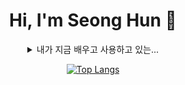 <div align="center">
<h1>Hi, I'm Seong Hun 👋</h1>      

<details>
<summary>
  내가 지금 배우고 사용하고 있는...
</summary>
      <img src="https://img.shields.io/badge/Python-3776AB?style=flat-square&logo=Python&logoColor=white"/>
      <img src="https://img.shields.io/badge/Django-092E20?style=flat-square&logo=Django&logoColor=white"/>
      <img src="https://img.shields.io/badge/Pytest-0A9EDC?style=flat-square&logo=Pytest&logoColor=white"/>
      <img src="https://img.shields.io/badge/TypeScript-3178C6?style=flat-square&logo=TypeScript&logoColor=white"/>
      <img src="https://img.shields.io/badge/Node.js-339933?style=flat-square&logo=Node.js&logoColor=white"/>
      <br/>
      <img src="https://img.shields.io/badge/NestJs-E0234E?style=flat-square&logo=NestJS&logoColor=white"/>
      <img src="https://img.shields.io/badge/postgresql-4169E1?style=flat-square&logo=PostgreSQL&logoColor=white"/>
      <img src="https://img.shields.io/badge/typeorm-FE0803?style=flat-square&logo=TypeORM&logoColor=white"/>
      <img src="https://img.shields.io/badge/MongoDB-47A248?style=flat-square&logo=MongoDB&logoColor=white"/>
      <img src="https://img.shields.io/badge/mongoose-880000?style=flat-square&logo=mongoose&logoColor=white"/>
      <br/>
      <img src="https://img.shields.io/badge/Docker-2496ED?style=flat-square&logo=Docker&logoColor=white"/>
      <img src="https://img.shields.io/badge/Git-F05032?style=flat-square&logo=Git&logoColor=white"/>
      <img src="https://img.shields.io/badge/Gitlab-FCA121?style=flat-square&logo=GitLab&logoColor=white"/>
</details>

[![Top Langs](https://github-readme-stats.vercel.app/api/top-langs/?username=kawai10)](https://github.com/anuraghazra/github-readme-stats)

</div>
